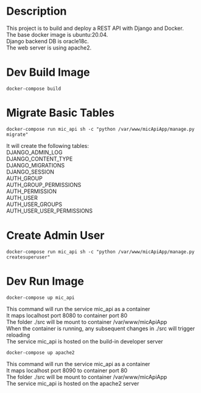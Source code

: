 # Description

This project is to build and deploy a REST API with Django and Docker.  
The base docker image is ubuntu:20.04.  
Django backend DB is oracle18c.  
The web server is using apache2.  

# Dev Build Image
```
docker-compose build
```

# Migrate Basic Tables
```
docker-compose run mic_api sh -c "python /var/www/micApiApp/manage.py migrate"
```
It will create the following tables:  
DJANGO_ADMIN_LOG  
DJANGO_CONTENT_TYPE  
DJANGO_MIGRATIONS  
DJANGO_SESSION  
AUTH_GROUP  
AUTH_GROUP_PERMISSIONS  
AUTH_PERMISSION  
AUTH_USER  
AUTH_USER_GROUPS  
AUTH_USER_USER_PERMISSIONS  

# Create Admin User
```
docker-compose run mic_api sh -c "python /var/www/micApiApp/manage.py createsuperuser"
```

# Dev Run Image
```
docker-compose up mic_api
```
This command will run the service mic_api as a container  
It maps localhost port 8080 to container port 80  
The folder ./src will be mount to container /var/www/micApiApp  
When the container is running, any subsequent changes in ./src will trigger reloading  
The service mic_api is hosted on the build-in developer server  

```
docker-compose up apache2
```
This command will run the service mic_api as a container    
It maps localhost port 8090 to container port 80    
The folder ./src will be mount to container /var/www/micApiApp  
The service mic_api is hosted on the apache2 server  